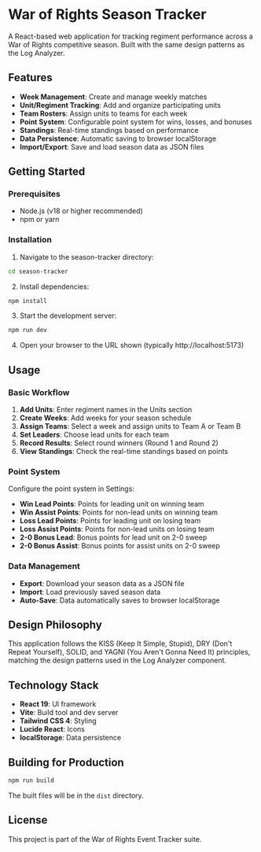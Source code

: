 # War of Rights Season Tracker

A React-based web application for tracking regiment performance across a War of Rights competitive season. Built with the same design patterns as the Log Analyzer.

## Features

- **Week Management**: Create and manage weekly matches
- **Unit/Regiment Tracking**: Add and organize participating units
- **Team Rosters**: Assign units to teams for each week
- **Point System**: Configurable point system for wins, losses, and bonuses
- **Standings**: Real-time standings based on performance
- **Data Persistence**: Automatic saving to browser localStorage
- **Import/Export**: Save and load season data as JSON files

## Getting Started

### Prerequisites

- Node.js (v18 or higher recommended)
- npm or yarn

### Installation

1. Navigate to the season-tracker directory:
```bash
cd season-tracker
```

2. Install dependencies:
```bash
npm install
```

3. Start the development server:
```bash
npm run dev
```

4. Open your browser to the URL shown (typically http://localhost:5173)

## Usage

### Basic Workflow

1. **Add Units**: Enter regiment names in the Units section
2. **Create Weeks**: Add weeks for your season schedule
3. **Assign Teams**: Select a week and assign units to Team A or Team B
4. **Set Leaders**: Choose lead units for each team
5. **Record Results**: Select round winners (Round 1 and Round 2)
6. **View Standings**: Check the real-time standings based on points

### Point System

Configure the point system in Settings:
- **Win Lead Points**: Points for leading unit on winning team
- **Win Assist Points**: Points for non-lead units on winning team
- **Loss Lead Points**: Points for leading unit on losing team
- **Loss Assist Points**: Points for non-lead units on losing team
- **2-0 Bonus Lead**: Bonus points for lead unit on 2-0 sweep
- **2-0 Bonus Assist**: Bonus points for assist units on 2-0 sweep

### Data Management

- **Export**: Download your season data as a JSON file
- **Import**: Load previously saved season data
- **Auto-Save**: Data automatically saves to browser localStorage

## Design Philosophy

This application follows the KISS (Keep It Simple, Stupid), DRY (Don't Repeat Yourself), SOLID, and YAGNI (You Aren't Gonna Need It) principles, matching the design patterns used in the Log Analyzer component.

## Technology Stack

- **React 19**: UI framework
- **Vite**: Build tool and dev server
- **Tailwind CSS 4**: Styling
- **Lucide React**: Icons
- **localStorage**: Data persistence

## Building for Production

```bash
npm run build
```

The built files will be in the `dist` directory.

## License

This project is part of the War of Rights Event Tracker suite.